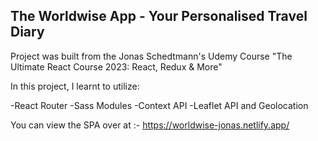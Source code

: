## The Worldwise App - Your Personalised Travel Diary

Project was built from the Jonas Schedtmann's Udemy Course "The Ultimate React Course 2023: React, Redux & More"

In this project, I learnt to utilize:

-React Router
-Sass Modules
-Context API
-Leaflet API and Geolocation

You can view the SPA over at :- https://worldwise-jonas.netlify.app/
